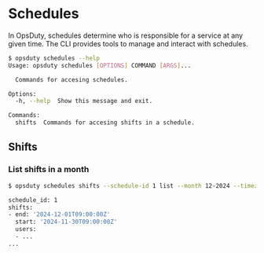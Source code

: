 # Schedules

In OpsDuty, schedules determine who is responsible for a service at any given
time. The CLI provides tools to manage and interact with schedules.

```bash
$ opsduty schedules --help
Usage: opsduty schedules [OPTIONS] COMMAND [ARGS]...

  Commands for accesing schedules.

Options:
  -h, --help  Show this message and exit.

Commands:
  shifts  Commands for accesing shifts in a schedule.
```

## Shifts

### List shifts in a month

```bash
$ opsduty schedules shifts --schedule-id 1 list --month 12-2024 --timezone Europe/Oslo

schedule_id: 1
shifts:
- end: '2024-12-01T09:00:00Z'
  start: '2024-11-30T09:00:00Z'
  users:
  - ...
...
```
